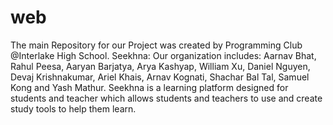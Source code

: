 # web
The main Repository for our Project was created by Programming Club @Interlake High School. 
Seekhna:
Our organization includes:
Aarnav Bhat, Rahul Peesa, Aaryan Barjatya, Arya Kashyap, William Xu, Daniel Nguyen, Devaj Krishnakumar, Ariel Khais, Arnav Kognati, Shachar Bal Tal, Samuel Kong and Yash Mathur.
Seekhna is a learning platform designed for students and teacher which allows students and teachers to use and create study tools to help them learn.
